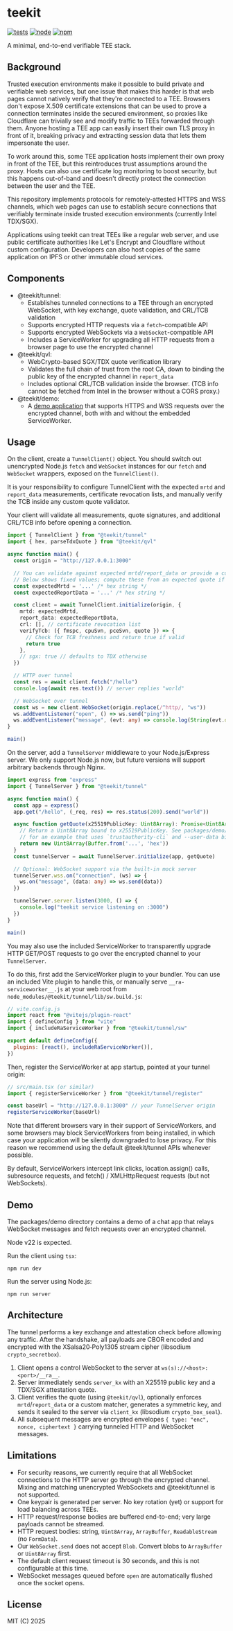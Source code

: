 # teekit

[![tests](https://github.com/canvasxyz/teekit/actions/workflows/ci.yml/badge.svg)](https://github.com/canvasxyz/teekit/actions/workflows/ci.yml)
[![node](https://img.shields.io/node/v/@teekit/qvl.svg)](https://www.npmjs.com/package/@teekit/qvl)
[![npm](https://img.shields.io/npm/v/@teekit/tunnel?color=33cd56&logo=npm)](https://www.npmjs.com/package/@teekit/tunnel)

A minimal, end-to-end verifiable TEE stack.

## Background

Trusted execution environments make it possible to build private and
verifiable web services, but one issue that makes this harder is that
web pages cannot natively verify that they're connected to a TEE.
Browsers don't expose X.509 certificate extensions that can be used to
prove a connection terminates inside the secured environment, so
proxies like Cloudflare can trivially see and modify traffic to TEEs
forwarded through them. Anyone hosting a TEE app can easily insert
their own TLS proxy in front of it, breaking privacy and extracting
session data that lets them impersonate the user.

To work around this, some TEE application hosts implement their own
proxy in front of the TEE, but this reintroduces trust assumptions
around the proxy. Hosts can also use certificate log monitoring to
boost security, but this happens out-of-band and doesn't directly
protect the connection between the user and the TEE.

This repository implements protocols for remotely-attested HTTPS and
WSS channels, which web pages can use to establish secure connections
that verifiably terminate inside trusted execution environments
(currently Intel TDX/SGX).

Applications using teekit can treat TEEs like a regular web server,
and use public certificate authorities like Let's Encrypt and
Cloudflare without custom configuration. Developers can also host copies
of the same application on IPFS or other immutable cloud services.

## Components

- @teekit/tunnel:
  - Establishes tunneled connections to a TEE through an encrypted
    WebSocket, with key exchange, quote validation, and CRL/TCB validation
  - Supports encrypted HTTP requests via a `fetch`-compatible API
  - Supports encrypted WebSockets via a `WebSocket`-compatible API
  - Includes a ServiceWorker for upgrading all HTTP requests from a
    browser page to use the encrypted channel
- @teekit/qvl:
  - WebCrypto-based SGX/TDX quote verification library
  - Validates the full chain of trust from the root CA, down to binding
    the public key of the encrypted channel in `report_data`
  - Includes optional CRL/TCB validation inside the browser. (TCB info
    cannot be fetched from Intel in the browser without a CORS proxy.)
- @teekit/demo:
  - A [demo application](https://teekit.vercel.app/) that supports
    HTTPS and WSS requests over the encrypted channel, both with and without
    the embedded ServiceWorker.

## Usage

On the client, create a `TunnelClient()` object. You should switch out
unencrypted Node.js `fetch` and `WebSocket` instances for our `fetch` and
`WebSocket` wrappers, exposed on the `TunnelClient()`.

It is your responsibility to configure TunnelClient with the expected
`mrtd` and `report_data` measurements, certificate revocation lists,
and manually verify the TCB inside any custom quote validator.

Your client will validate all measurements, quote signatures, and
additional CRL/TCB info before opening a connection.

```ts
import { TunnelClient } from "@teekit/tunnel"
import { hex, parseTdxQuote } from "@teekit/qvl"

async function main() {
  const origin = "http://127.0.0.1:3000"

  // You can validate against expected mrtd/report_data or provide a custom matcher.
  // Below shows fixed values; compute these from an expected quote if you have one.
  const expectedMrtd = '...' /* hex string */
  const expectedReportData = '...' /* hex string */

  const client = await TunnelClient.initialize(origin, {
    mrtd: expectedMrtd,
    report_data: expectedReportData,
    crl: [], // certificate revocation list
    verifyTcb: ({ fmspc, cpuSvn, pceSvn, quote }) => {
      // Check for TCB freshness and return true if valid
      return true
    },
    // sgx: true // defaults to TDX otherwise
  })

  // HTTP over tunnel
  const res = await client.fetch("/hello")
  console.log(await res.text()) // server replies "world"

  // WebSocket over tunnel
  const ws = new client.WebSocket(origin.replace(/^http/, "ws"))
  ws.addEventListener("open", () => ws.send("ping"))
  ws.addEventListener("message", (evt: any) => console.log(String(evt.data)))
}

main()
```

On the server, add a `TunnelServer` middleware to your Node.js/Express
server. We only support Node.js now, but future versions will support
arbitrary backends through Nginx.

```ts
import express from "express"
import { TunnelServer } from "@teekit/tunnel"

async function main() {
  const app = express()
  app.get("/hello", (_req, res) => res.status(200).send("world"))

  async function getQuote(x25519PublicKey: Uint8Array): Promise<Uint8Array> {
    // Return a Uint8Array bound to x25519PublicKey. See packages/demo/server
    // for an example that uses `trustauthority-cli` and --user-data binding.
    return new Uint8Array(Buffer.from('...', 'hex'))
  }
  const tunnelServer = await TunnelServer.initialize(app, getQuote)

  // Optional: WebSocket support via the built-in mock server
  tunnelServer.wss.on("connection", (ws) => {
    ws.on("message", (data: any) => ws.send(data))
  })

  tunnelServer.server.listen(3000, () => {
    console.log("teekit service listening on :3000")
  })
}

main()
```

You may also use the included ServiceWorker to transparently upgrade
HTTP GET/POST requests to go over the encrypted channel to your
`TunnelServer`.

To do this, first add the ServiceWorker plugin to your bundler. You
can use an included Vite plugin to handle this, or manually serve
`__ra-serviceworker__.js` at your web root from
`node_modules/@teekit/tunnel/lib/sw.build.js`:

```js
// vite.config.js
import react from "@vitejs/plugin-react"
import { defineConfig } from "vite"
import { includeRaServiceWorker } from "@teekit/tunnel/sw"

export default defineConfig({
  plugins: [react(), includeRaServiceWorker()],
})
```

Then, register the ServiceWorker at app startup, pointed at your
tunnel origin:

```ts
// src/main.tsx (or similar)
import { registerServiceWorker } from "@teekit/tunnel/register"

const baseUrl = "http://127.0.0.1:3000" // your TunnelServer origin
registerServiceWorker(baseUrl)
```

Note that different browsers vary in their support of ServiceWorkers,
and some browsers may block ServiceWorkers from being installed, in
which case your application will be silently downgraded to lose privacy.
For this reason we recommend using the default @teekit/tunnel APIs
whenever possible.

By default, ServiceWorkers intercept link clicks, location.assign()
calls, subresource requests, and fetch() / XMLHttpRequest requests
(but not WebSockets).

## Demo

The packages/demo directory contains a demo of a chat app that relays
WebSocket messages and fetch requests over an encrypted channel.

Node v22 is expected.

Run the client using `tsx`:

```
npm run dev
```

Run the server using Node.js:

```
npm run server
```

## Architecture

The tunnel performs a key exchange and attestation check before
allowing any traffic. After the handshake, all payloads are CBOR
encoded and encrypted with the XSalsa20‑Poly1305 stream cipher
(libsodium `crypto_secretbox`).

1. Client opens a control WebSocket to the server at
   `ws(s)://<host>:<port>/__ra__`.
2. Server immediately sends `server_kx` with an X25519 public key and
   a TDX/SGX attestation quote.
3. Client verifies the quote (using `@teekit/qvl`), optionally
   enforces `mrtd`/`report_data` or a custom matcher, generates a
   symmetric key, and sends it sealed to the server via `client_kx`
   (libsodium `crypto_box_seal`).
4. All subsequent messages are encrypted envelopes
   `{ type: "enc", nonce, ciphertext }` carrying tunneled HTTP
   and WebSocket messages.

## Limitations

- For security reasons, we currently require that all WebSocket connections to the HTTP server go through the encrypted channel. Mixing and matching unencrypted WebSockets and @teekit/tunnel is not supported.
- One keypair is generated per server. No key rotation (yet) or support for load balancing across TEEs.
- HTTP request/response bodies are buffered end-to-end; very large payloads cannot be streamed.
- HTTP request bodies: string, `Uint8Array`, `ArrayBuffer`, `ReadableStream` (no `FormData`).
- Our `WebSocket.send` does not accept `Blob`. Convert blobs to `ArrayBuffer` or `Uint8Array` first.
- The default client request timeout is 30 seconds, and this is not configurable at this time.
- WebSocket messages queued before `open` are automatically flushed once the socket opens.

## License

MIT (C) 2025
